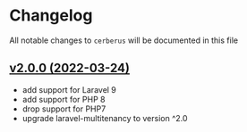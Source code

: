 # Changelog

All notable changes to `cerberus` will be documented in this file

## [v2.0.0 (2022-03-24)](https://github.com/placetopay-org/cerberus/compare/1.8.6...2.0.0)

- add support for Laravel 9
- add support for PHP 8
- drop support for PHP7
- upgrade laravel-multitenancy to version ^2.0
